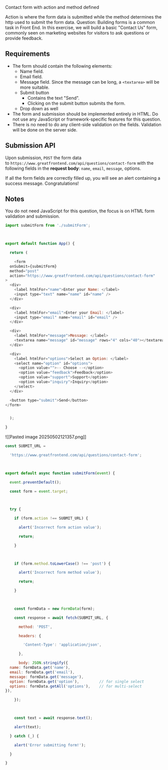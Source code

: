 Contact form with action and method defined

Action is where the form data is submitted while the method determines the http used to submit the form data.
Question:
Building forms is a common task in Front End. In this exercise, we will build a basic "Contact Us" form, commonly seen on marketing websites for visitors to ask questions or provide feedback.

## Requirements

- The form should contain the following elements:
    - Name field.
    - Email field.
    - Message field. Since the message can be long, a `<textarea>` will be more suitable.
    - Submit button
        - Contains the text "Send".
        - Clicking on the submit button submits the form.
    - Drop down as well
- The form and submission should be implemented entirely in HTML. Do not use any JavaScript or framework-specific features for this question.
- There is no need to do any client-side validation on the fields. Validation will be done on the server side.

## Submission API

Upon submission, `POST` the form data to `https://www.greatfrontend.com/api/questions/contact-form` with the following fields in the **request body**: `name`, `email`, `message`, options.

If all the form fields are correctly filled up, you will see an alert containing a success message. Congratulations!

## Notes

You do not need JavaScript for this question, the focus is on HTML form validation and submission.

```js
import submitForm from './submitForm';

  

export default function App() {

  return (

    <form
  onSubmit={submitForm}
  method="post"
  action="https://www.greatfrontend.com/api/questions/contact-form"
>
  <div>
    <label htmlFor="name">Enter your Name: </label>
    <input type="text" name="name" id="name" />
  </div>

  <div>
    <label htmlFor="email">Enter your Email: </label>
    <input type="email" name="email" id="email" />
  </div>

  <div>
    <label htmlFor="message">Message: </label>
    <textarea name="message" id="message" rows="4" cols="40"></textarea>
  </div>

  <div>
    <label htmlFor="options">Select an Option: </label>
    <select name="option" id="options">
      <option value="">-- Choose --</option>
      <option value="feedback">Feedback</option>
      <option value="support">Support</option>
      <option value="inquiry">Inquiry</option>
    </select>
  </div>

  <button type="submit">Send</button>
</form>


  );

}
```


![[Pasted image 20250502121357.png]]


```js
const SUBMIT_URL =

  'https://www.greatfrontend.com/api/questions/contact-form';

  

export default async function submitForm(event) {

  event.preventDefault();

  const form = event.target;

  

  try {

    if (form.action !== SUBMIT_URL) {

      alert('Incorrect form action value');

      return;

    }

  

    if (form.method.toLowerCase() !== 'post') {

      alert('Incorrect form method value');

      return;

    }

  

    const formData = new FormData(form);

    const response = await fetch(SUBMIT_URL, {

      method: 'POST',

      headers: {

        'Content-Type': 'application/json',

      },

      body: JSON.stringify({
  name: formData.get('name'),
  email: formData.get('email'),
  message: formData.get('message'),
  option: formData.get('option'),         // for single select
  options: formData.getAll('options'),    // for multi-select
}),

    });

  

    const text = await response.text();

    alert(text);

  } catch (_) {

    alert('Error submitting form!');

  }

}
```